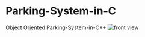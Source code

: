 # Parking-System-in-C
Object Oriented Parking-System-in-C++
![front view](https://github.com/mohammadasim98/Parking-System-in-C/tree/master/raw/front.jpg?raw=true)
